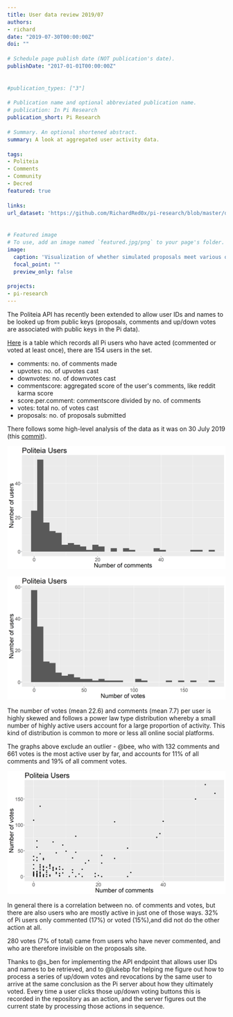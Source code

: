 ```yaml
---
title: User data review 2019/07
authors:
- richard
date: "2019-07-30T00:00:00Z"
doi: ""

# Schedule page publish date (NOT publication's date).
publishDate: "2017-01-01T00:00:00Z"


#publication_types: ["3"]

# Publication name and optional abbreviated publication name.
# publication: In Pi Research
publication_short: Pi Research

# Summary. An optional shortened abstract.
summary: A look at aggregated user activity data.

tags:
- Politeia
- Comments
- Community
- Decred
featured: true

links:
url_dataset: 'https://github.com/RichardRed0x/pi-research/blob/master/data/comments-and-updown-votes/pi-users.csv'


# Featured image
# To use, add an image named `featured.jpg/png` to your page's folder. 
image:
  caption: 'Visualization of whether simulated proposals meet various quorum requirement criteria'
  focal_point: ""
  preview_only: false

projects:
- pi-research
---
```

The Politeia API has recently been extended to allow user IDs and names to be looked up from public keys (proposals, comments and up/down votes are associated with public keys in the Pi data).

[Here](https://github.com/RichardRed0x/pi-research/tree/master/data/comments-and-updown-votes/pi-users.csv) is a table which records all Pi users who have acted (commented or voted at least once), there are 154 users in the set.

- comments: no. of comments made
- upvotes: no. of upvotes cast
- downvotes: no. of downvotes cast
- commentscore: aggregated score of the user's comments, like reddit karma score
- score.per.comment: commentscore divided by no. of comments
- votes: total no. of votes cast
- proposals: no. of proposals submitted

There follows some high-level analysis of the data as it was on 30 July 2019 (this [commit](https://github.com/decred-proposals/mainnet/commit/6d54651a435106825f1ca13cce3ba325519bd787)).

![Histogram showing comments per user](pi-users-comments-histogram.png "Histogram showing comments per user")

![Histogram showing votes per user](pi-users-votes-histogram.png "Histogram showing votes per user")

The number of votes (mean 22.6) and comments (mean 7.7) per user is highly skewed and follows a power law type distribution whereby a small number of highly active users account for a large proportion of activity. This kind of distribution is common to more or less all online social platforms.

The graphs above exclude an outlier - @bee, who with 132 comments and 661 votes is the most active user by far, and accounts for 11% of all comments and 19% of all comment votes.

![Scatterplot showing votes and comments per user](pi-users-votes-comments-scatterplot.png)

In general there is a correlation between no. of comments and votes, but there are also users who are mostly active in just one of those ways. 32% of Pi users only commented (17%) or voted (15%),and did not do the other action at all. 

280 votes (7% of total) came from users who have never commented, and who are therefore invisible on the proposals site.

Thanks to @s_ben for implementing the API endpoint that allows user IDs and names to be retrieved, and to @lukebp for helping me figure out how to process a series of up/down votes and revocations by the same user to arrive at the same conclusion as the Pi server about how they ultimately voted. Every time a user clicks those up/down voting buttons this is recorded in the repository as an action, and the server figures out the current state by processing those actions in sequence.

